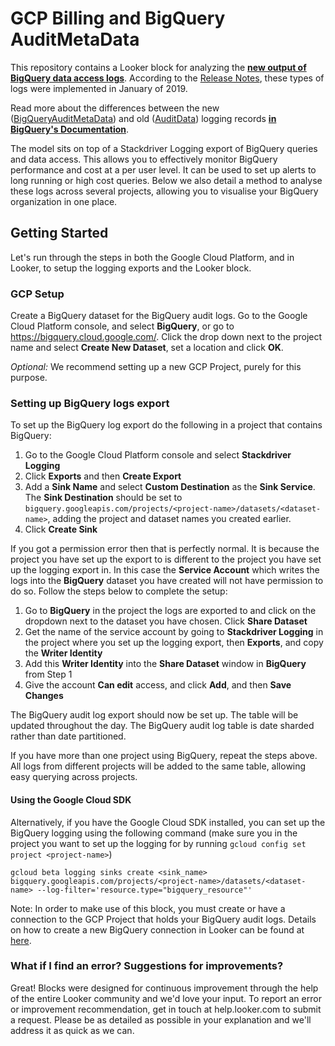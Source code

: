 # GCP Billing and BigQuery AuditMetaData

This repository contains a Looker block for analyzing the [**new output of BigQuery data access logs**](https://cloud.google.com/bigquery/docs/reference/auditlogs/rest/Shared.Types/BigQueryAuditMetadata). According to the [Release Notes](https://cloud.google.com/bigquery/docs/release-notes#January_22_2019), these types of logs were implemented in January of 2019.

Read more about the differences between the new ([BigQueryAuditMetaData](https://cloud.google.com/bigquery/docs/reference/auditlogs/rest/Shared.Types/BigQueryAuditMetadata?hl=en_US)) and old ([AuditData](https://cloud.google.com/bigquery/docs/reference/auditlogs/rest/Shared.Types/AuditData?hl=en_US)) logging records [**in BigQuery's Documentation**](https://cloud.google.com/bigquery/docs/reference/auditlogs/?hl=en_US).

The model sits on top of a Stackdriver Logging export of BigQuery queries and data access. This allows you to effectively monitor BigQuery performance and cost at a per user level. It can be used to set up alerts to long running or high cost queries. Below we also detail a method to analyse these logs across several projects, allowing you to visualise your BigQuery organization in one place.

## Getting Started

Let's run through the steps in both the Google Cloud Platform, and in Looker, to setup the logging exports and the Looker block.

### GCP Setup

Create a BigQuery dataset for the BigQuery audit logs. Go to the Google Cloud Platform console, and select **BigQuery**, or go to https://bigquery.cloud.google.com/. Click the drop down next to the project name and select **Create New Dataset**, set a location and click **OK**.

*Optional:* We recommend setting up a new GCP Project, purely for this purpose.

### Setting up BigQuery logs export

To set up the BigQuery log export do the following in a project that contains BigQuery:

1. Go to the Google Cloud Platform console and select **Stackdriver Logging**
2. Click **Exports** and then **Create Export**
3. Add a **Sink Name** and select **Custom Destination** as the **Sink Service**. The **Sink Destination** should be set to ```bigquery.googleapis.com/projects/<project-name>/datasets/<dataset-name>```, adding the project and dataset names you created earlier.
4. Click **Create Sink**

If you got a permission error then that is perfectly normal. It is because the project you have set up the export to is different to the project you have set up the logging export in. In this case the **Service Account** which writes the logs into the **BigQuery** dataset you have created will not have permission to do so. Follow the steps below to complete the setup:

1. Go to **BigQuery** in the project the logs are exported to and click on the dropdown next to the dataset you have chosen. Click **Share Dataset**
2. Get the name of the service account by going to **Stackdriver Logging** in the project where you set up the logging export, then **Exports**, and copy the **Writer Identity**
3. Add this **Writer Identity** into the **Share Dataset** window in **BigQuery** from Step 1
4. Give the account **Can edit** access, and click **Add**, and then **Save Changes**

The BigQuery audit log export should now be set up. The table will be updated throughout the day. The BigQuery audit log table is date sharded rather than date partitioned.

If you have more than one project using BigQuery, repeat the steps above. All logs from different projects will be added to the same table, allowing easy querying across projects.

#### Using the Google Cloud SDK

Alternatively, if you have the Google Cloud SDK installed, you can set up the BigQuery logging using the following command (make sure you in the project you want to set up the logging for by running ```gcloud config set project <project-name>```)
```
gcloud beta logging sinks create <sink_name> bigquery.googleapis.com/projects/<project-name>/datasets/<dataset-name> --log-filter='resource.type="bigquery_resource"'
```

Note: In order to make use of this block, you must create or have a connection to the GCP Project that holds your BigQuery audit logs. Details on how to create a new BigQuery connection in Looker can be found at [here](https://docs.looker.com/setup-and-management/database-config/google-bigquery).

### What if I find an error? Suggestions for improvements?

Great! Blocks were designed for continuous improvement through the help of the entire Looker community and we'd love your input. To report an error or improvement recommendation, get in touch at help.looker.com to submit a request. Please be as detailed as possible in your explanation and we'll address it as quick as we can.
